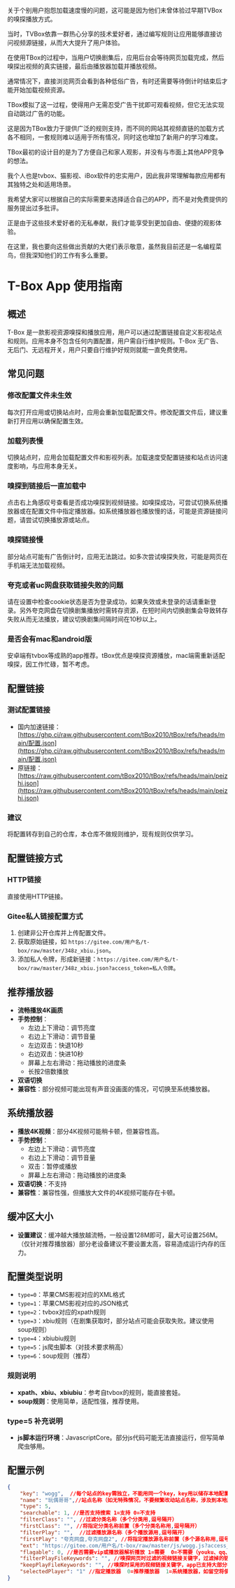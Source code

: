 关于个别用户抱怨加载速度慢的问题，这可能是因为他们未曾体验过早期TVBox的嗅探播放方式。

当时，TVBox依靠一群热心分享的技术爱好者，通过编写规则让应用能够直接访问视频源链接，从而大大提升了用户体验。

在使用TBox的过程中，当用户切换剧集后，应用后台会等待网页加载完成，然后嗅探出视频的真实链接，最后由播放器加载并播放视频。

通常情况下，直接浏览网页会看到各种低俗广告，有时还需要等待倒计时结束后才能开始加载视频资源。

TBox模拟了这一过程，使得用户无需忍受广告干扰即可观看视频，但它无法实现自动跳过广告的功能。

这是因为TBox致力于提供广泛的规则支持，而不同的网站其视频直链的加载方式各不相同，一套规则难以适用于所有情况，同时这也增加了新用户的学习难度。

TBox最初的设计目的是为了方便自己和家人观影，并没有与市面上其他APP竞争的想法。

我个人也是tvbox、猫影视、iBox软件的忠实用户，因此我非常理解每款应用都有其独特之处和适用场景。

我希望大家可以根据自己的实际需要来选择适合自己的APP，而不是对免费提供的服务提出过多批评。

正是由于这些技术爱好者的无私奉献，我们才能享受到更加自由、便捷的观影体验。

在这里，我也要向这些做出贡献的大佬们表示敬意，虽然我目前还是一名编程菜鸟，但我深知他们的工作有多么重要。

# T-Box App 使用指南

## 概述
T-Box 是一款影视资源嗅探和播放应用，用户可以通过配置链接自定义影视站点和规则。应用本身不包含任何内置配置，用户需自行维护规则。T-Box 无广告、无后门、无远程开关，用户只要自行维护好规则就能一直免费使用。

## 常见问题

### 修改配置文件未生效
每次打开应用或切换站点时，应用会重新加载配置文件。修改配置文件后，建议重新打开应用以确保配置生效。

### 加载列表慢
切换站点时，应用会加载配置文件和影视列表。加载速度受配置链接和站点访问速度影响，与应用本身无关。

### 嗅探到链接后一直加载中
点击右上角感叹号查看是否成功嗅探到视频链接。如嗅探成功，可尝试切换系统播放器或在配置文件中指定播放器。如系统播放器也播放慢的话，可能是资源链接问题，请尝试切换播放源或站点。

### 嗅探链接慢
部分站点可能有广告倒计时，应用无法跳过。如多次尝试嗅探失败，可能是网页在手机端无法加载视频。

### 夸克或者uc网盘获取链接失败的问题
请在设置中检查cookie状态是否为登录成功，如果失效或未登录的话请重新登录。另外夸克网盘在切换剧集播放时需转存资源，在短时间内切换剧集会导致转存失败从而无法播放，建议切换剧集间隔时间在10秒以上。

### 是否会有mac和android版
安卓端有tvbox等成熟的app推荐。tBox优点是嗅探资源播放，mac端需重新适配嗅探，因工作忙碌，暂不考虑。

## 配置链接

### 测试配置链接
- 国内加速链接：[https://ghp.ci/raw.githubusercontent.com/tBox2010/tBox/refs/heads/main/配置.json](https://ghp.ci/raw.githubusercontent.com/tBox2010/tBox/refs/heads/main/配置.json)
- 原链接：[https://raw.githubusercontent.com/tBox2010/tBox/refs/heads/main/peizhi.json](https://raw.githubusercontent.com/tBox2010/tBox/refs/heads/main/peizhi.json)

### 建议
将配置转存到自己的仓库，本仓库不做规则维护，现有规则仅供学习。

## 配置链接方式

### HTTP链接
直接使用HTTP链接。

### Gitee私人链接配置方式
1. 创建非公开仓库并上传配置文件。
2. 获取原始链接，如 `https://gitee.com/用户名/t-box/raw/master/348z_xbiu.json`。
3. 添加私人令牌，形成新链接：`https://gitee.com/用户名/t-box/raw/master/348z_xbiu.json?access_token=私人令牌`。

## 推荐播放器
- **流畅播放4K画质**
- **手势控制**：
  - 左边上下滑动：调节亮度
  - 右边上下滑动：调节音量
  - 左边双击：快退10秒
  - 右边双击：快进10秒
  - 屏幕上左右滑动：拖动播放的进度条
  - 长按2倍数播放
- **双语切换**
- **兼容性**：部分视频可能出现有声音没画面的情况，可切换至系统播放器。

## 系统播放器
- **播放4K视频**：部分4K视频可能稍卡顿，但兼容性高。
- **手势控制**：
  - 左边上下滑动：调节亮度
  - 右边上下滑动：调节音量
  - 双击：暂停或播放
  - 屏幕上左右滑动：拖动播放的进度条
- **双语切换**：不支持
- **兼容性**：兼容性强，但播放大文件的4K视频可能存在卡顿。

## 缓冲区大小
- **设置建议**：缓冲越大播放越流畅，一般设置128M即可，最大可设置256M。（仅针对推荐播放器）部分老设备建议不要设置太高，容易造成运行内存的压力。

## 配置类型说明
- `type=0`：苹果CMS影视对应的XML格式
- `type=1`：苹果CMS影视对应的JSON格式
- `type=2`：tvbox对应的xpath规则
- `type=3`：xbiu规则（在剧集获取时，部分站点可能会获取失败。建议使用soup规则）
- `type=4`：xbiubiu规则
- `type=5`：js爬虫脚本（对技术要求稍高）
- `type=6`：soup规则（推荐）

### 规则说明
- **xpath、xbiu、xbiubiu**：参考自tvbox的规则，能直接套娃。
- **soup规则**：使用简单，适配性强，推荐使用。

### type=5 补充说明
- **js脚本运行环境**：JavascriptCore。部分js代码可能无法直接运行，但写简单爬虫够用。

## 配置示例
```json
{
    "key": "wogg",  //每个站点的key需独立，不能用同一个key，key用以储存本地配置文件
    "name": "玩偶哥哥",//站点名称（如无特殊情况，不要频繁改动站点名称，涉及到本地历史、收藏记录等）
    "type": 5,
    "searchable": 1, //是否支持搜索 1=支持 0=不支持
    "filterClass": "", //过滤分类名称（多个分类用,逗号隔开）
    "firstClass": "", //将指定分类名称前置（多个分类名称用,逗号隔开）
    "filterPlay": "",  //过滤播放源名称（多个播放源用,逗号隔开）
    "firstPlay": "夸克网盘,夸克网盘2", //将指定播放源名称前置（多个源名称用,逗号隔开）
    "ext": "https://gitee.com/用户名/t-box/raw/master/js/wogg.js?access_token=私人令牌",//配置链接（支持带私人令牌的gitee链接）
    "flagable": 0, //是否需要vip或播放器解析播放 1=需要  0=不需要（youku、qq、iqiyi等需要解析，如网页嗅探视频的话部分网站已内置了vip解析）
    "filterPlayFileKeywords": "", //嗅探网页时过滤的视频链接关键字，过滤掉的链接不会取过来（多个关键字用,逗号隔开）
    "keepPlayFileKeywords": "", //嗅探时采用的视频链接关键字，app已支持大部分视频链接的嗅探，一般不需要特别设置（多个关键字用,逗号隔开）
    "selectedPlayer": "1" //指定播放器  0=推荐播放器  1=系统播放器，如留空将使用设置中选择的播放器
}
```
